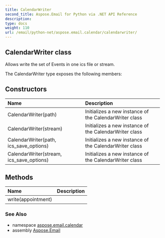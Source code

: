 ```yaml
---
title: CalendarWriter
second_title: Aspose.Email for Python via .NET API Reference
description: 
type: docs
weight: 110
url: /email/python-net/aspose.email.calendar/calendarwriter/
---
```


## CalendarWriter class

Allows write the set of Events in one ics file or stream.

The CalendarWriter type exposes the following members:
## Constructors
| Name | Description |
| :- | :- |
|CalendarWriter(path)|Initializes a new instance of the CalendarWriter class|
|CalendarWriter(stream)|Initializes a new instance of the CalendarWriter class|
|CalendarWriter(path, ics_save_options)|Initializes a new instance of the CalendarWriter class|
|CalendarWriter(stream, ics_save_options)|Initializes a new instance of the CalendarWriter class|
## Methods
| Name | Description |
| :- | :- |
|write(appointment)|  |

### See Also

* namespace [aspose.email.calendar](/email/python-net/aspose.email.calendar/)
* assembly [Aspose.Email](/slides/python-net/)

